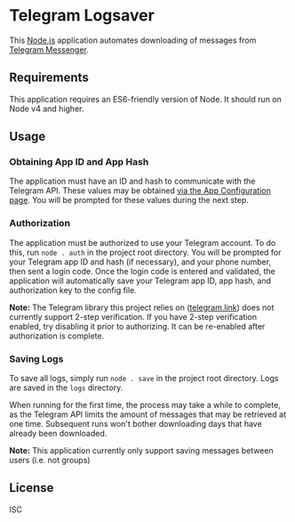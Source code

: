 # Telegram Logsaver

This [Node.js](https://nodejs.org) application automates downloading of messages from [Telegram Messenger](https://telegram.org/).

## Requirements
This application requires an ES6-friendly version of Node. It should run on Node v4 and higher.

## Usage
### Obtaining App ID and App Hash
The application must have an ID and hash to communicate with the Telegram API. These values may be obtained [via the App Configuration page](https://my.telegram.org/apps). You will be prompted for these values during the next step.

### Authorization
The application must be authorized to use your Telegram account. To do this, run `node . auth` in the project root directory. You will be prompted for your Telegram app ID and hash (if necessary), and your phone number, then sent a login code. Once the login code is entered and validated, the application will automatically save your Telegram app ID, app hash, and authorization key to the config file.

**Note:** The Telegram library this project relies on ([telegram.link](http://telegram.link/)) does not currently support 2-step verification. If you have 2-step verification enabled, try disabling it prior to authorizing. It can be re-enabled after authorization is complete.

### Saving Logs
To save all logs, simply run `node . save` in the project root directory. Logs are saved in the `logs` directory. 

When running for the first time, the process may take a while to complete, as the Telegram API limits the amount of messages that may be retrieved at one time. Subsequent runs won't bother downloading days that have already been downloaded.

**Note:** This application currently only support saving messages between users (i.e. not groups)

## License
ISC